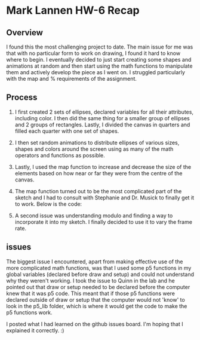 # Mark Lannen HW-6 Recap

## Overview
I found this the most challenging project to date. The main issue for me was that with no particular form to work on drawing, I found it hard to know where to begin. I eventually decided to just start creating some shapes and animations at random and then start using the math functions to manipulate them and actively develop the piece as I went on. I struggled particularly with the map and % requirements of the assignment.

## Process
1. I first created 2 sets of ellipses, declared variables for all their attributes, including color. I then did the same thing for a smaller group of ellipses and 2 groups of rectangles. Lastly, I divided the canvas in quarters and filled each quarter with one set of shapes.
2. I then set random animations to distribute ellipses of various sizes, shapes and colors around the screen using as many of the math operators and functions as possible.
3. Lastly, I used the map function to increase and decrease the size of the elements based on how near or far they were from the centre of the canvas.
4. The map function turned out to be the most complicated part of the sketch and I had to consult with Stephanie and Dr. Musick to finally get it to work.  Below is the code:


5. A second issue was understanding modulo and finding a way to incorporate it into my sketch. I finally decided to use it to vary the frame rate.

## issues
The biggest issue I encountered, apart from making effective use of the more complicated math functions, was that I used some p5 functions in my global variables (declared before draw and setup) and could not understand why they weren't working. I took the issue to Quinn in the lab and he pointed out that draw or setup needed to be declared before the computer knew that it was p5 code. This meant that if those p5 functions were declared outside of draw or setup that the computer would not 'know' to look in the p5_lib folder, which is where it would get the code to make the p5 functions work.

I posted what I had learned on the github issues board. I'm hoping that I explained it correctly.  :)
